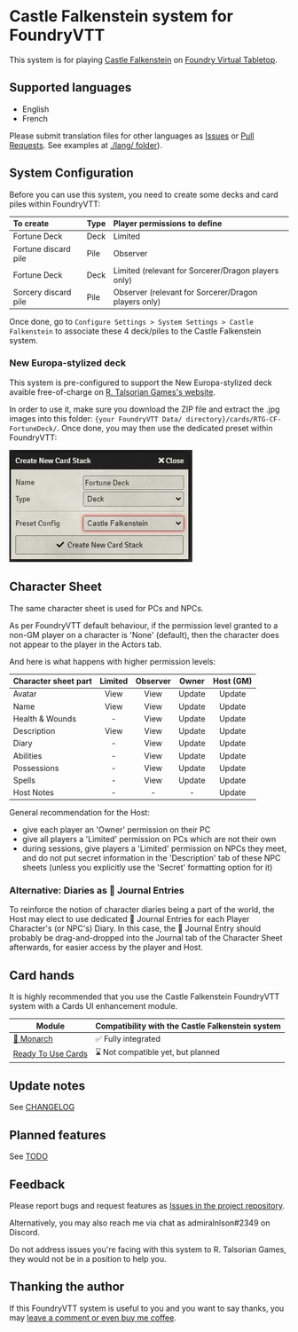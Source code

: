 # Castle Falkenstein system for FoundryVTT
This system is for playing [Castle Falkenstein](https://rtalsoriangames.com/castle-falkenstien/) on [Foundry Virtual Tabletop](https://foundryvtt.com/).

## Supported languages
+ English
+ French

Please submit translation files for other languages as [Issues](https://github.com/admiralnlson/castle-falkenstein-foundryvtt/issues) or [Pull Requests](https://github.com/admiralnlson/castle-falkenstein-foundryvtt/pulls). See examples at [./lang/ folder](./lang/)).

## System Configuration
Before you can use this system, you need to create some decks and card piles within FoundryVTT:

|To create             |Type |Player permissions to define                          |
|:---------------------|:----|:-----------------------------------------------------|
| Fortune Deck         |Deck | Limited                                              |
| Fortune discard pile |Pile | Observer                                             |
| Fortune Deck         |Deck | Limited (relevant for Sorcerer/Dragon players only)  |
| Sorcery discard pile |Pile | Observer (relevant for Sorcerer/Dragon players only) |

Once done, go to `Configure Settings > System Settings > Castle Falkenstein` to associate these 4 deck/piles to the Castle Falkenstein system.

### New Europa-stylized deck
This system is pre-configured to support the New Europa-stylized deck avaible free-of-charge on [R. Talsorian Games's website](https://rtalsoriangames.com/2020/07/24/falkenstein-friday-the-fortune-deck/).

In order to use it, make sure you download the ZIP file and extract the .jpg images into this folder: `{your FoundryVTT Data/ directory}/cards/RTG-CF-FortuneDeck/`.
Once done, you may then use the dedicated preset within FoundryVTT:

![](./samples/deck-preset.jpg)

## Character Sheet
The same character sheet is used for PCs and NPCs.

As per FoundryVTT default behaviour, if the permission level granted to a non-GM player on a character is 'None' (default), then the character does not appear to the player in the Actors tab.

And here is what happens with higher permission levels:

| Character sheet part | Limited | Observer | Owner  | Host (GM) |
|----------------------|:-------:|:--------:|:------:|:---------:|
| Avatar               | View    | View     | Update | Update    |
| Name                 | View    | View     | Update | Update    |
| Health & Wounds      | -       | View     | Update | Update    |
| Description          | View    | View     | Update | Update    |
| Diary                | -       | View     | Update | Update    |
| Abilities            | -       | View     | Update | Update    |
| Possessions          | -       | View     | Update | Update    |
| Spells               | -       | View     | Update | Update    |
| Host Notes           | -       | -        | -      | Update    |

General recommendation for the Host:
- give each player an 'Owner' permission on their PC
- give all players a 'Limited' permission on PCs which are not their own
- during sessions, give players a 'Limited' permission on NPCs they meet, and do not put secret information in the 'Description' tab of these NPC sheets (unless you explicitly use the 'Secret' formatting option for it)

### Alternative: Diaries as 📖 Journal Entries
To reinforce the notion of character diaries being a part of the world, the Host may elect to use dedicated 📖 Journal Entries for each Player Character's (or NPC's) Diary.
In this case, the 📖 Journal Entry should probably be drag-and-dropped into the Journal tab of the Character Sheet afterwards, for easier access by the player and Host.

## Card hands
It is highly recommended that you use the Castle Falkenstein FoundryVTT system with a Cards UI enhancement module.

| Module                                                                   | Compatibility with the Castle Falkenstein system |
|--------------------------------------------------------------------------|--------------------------------------------------|
| [🦋 Monarch](https://foundryvtt.com/packages/monarch)                    | ✅ Fully integrated                             |
| [Ready To Use Cards](https://foundryvtt.com/packages/ready-to-use-cards) | ⌛ Not compatible yet, but planned               |

## Update notes
See [CHANGELOG](./CHANGELOG.md)

## Planned features
See [TODO](./TODO.md)

## Feedback
Please report bugs and request features as [Issues in the project repository](https://github.com/admiralnlson/castle-falkenstein-foundryvtt/issues).

Alternatively, you may also reach me via chat as admiralnlson#2349 on Discord.

Do not address issues you're facing with this system to R. Talsorian Games, they would not be in a position to help you.

## Thanking the author
If this FoundryVTT system is useful to you and you want to say thanks, you may [leave a comment or even buy me coffee](https://ko-fi.com/admiralnlson).
